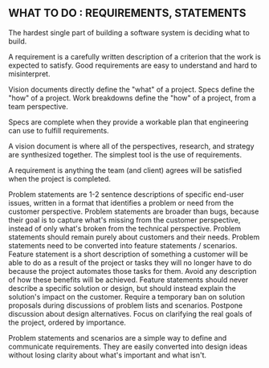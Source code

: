 
## WHAT TO DO : REQUIREMENTS, STATEMENTS

The hardest single part of building a software system is deciding what to build.

A requirement is a carefully written description of a criterion that the work is expected to satisfy.
Good requirements are easy to understand and hard to misinterpret.

Vision documents directly define the "what" of a project.
Specs define the "how" of a project.
Work breakdowns define the "how" of a project, from a team perspective.

Specs are complete when they provide a workable plan that engineering can use to fulfill requirements.

A vision document is where all of the perspectives, research, and strategy are synthesized together.
The simplest tool is the use of requirements.

A requirement is anything the team (and client) agrees will be satisfied when the project is completed.

Problem statements are 1-2 sentence descriptions of specific end-user issues, written in a format that identifies a problem or need from the customer perspective.
Problem statements are broader than bugs, because their goal is to capture what's missing from the customer perspective, instead of only what's broken from the technical perspective.
Problem statements should remain purely about customers and their needs.
Problem statements need to be converted into feature statements / scenarios.
Feature statement is a short description of something a customer will be able to do as a result of the project or tasks they will no longer have to do because the project automates those tasks for them.
Avoid any description of how these benefits will be achieved.
Feature statements should never describe a specific solution or design, but should instead explain the solution's impact on the customer.
Require a temporary ban on solution proposals during discussions of problem lists and scenarios.
Postpone discussion about design alternatives. Focus on clarifying the real goals of the project, ordered by importance.

Problem statements and scenarios are a simple way to define and communicate requirements. They are easily converted into design ideas without losing clarity about what's important and what isn't.
